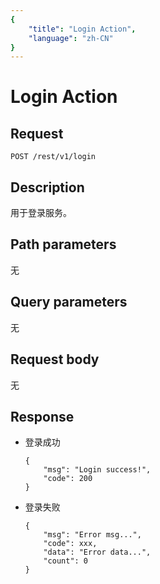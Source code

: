 ```yaml
---
{
    "title": "Login Action",
    "language": "zh-CN"
}
---
```


<!-- 
Licensed to the Apache Software Foundation (ASF) under one
or more contributor license agreements.  See the NOTICE file
distributed with this work for additional information
regarding copyright ownership.  The ASF licenses this file
to you under the Apache License, Version 2.0 (the
"License"); you may not use this file except in compliance
with the License.  You may obtain a copy of the License at

  http://www.apache.org/licenses/LICENSE-2.0

Unless required by applicable law or agreed to in writing,
software distributed under the License is distributed on an
"AS IS" BASIS, WITHOUT WARRANTIES OR CONDITIONS OF ANY
KIND, either express or implied.  See the License for the
specific language governing permissions and limitations
under the License.
-->

# Login Action

## Request

`POST /rest/v1/login`

## Description

用于登录服务。
    
## Path parameters

无

## Query parameters

无

## Request body

无

## Response

* 登录成功

    ```
    {
    	"msg": "Login success!",
    	"code": 200
    }
    ```

* 登录失败

    ```
    {
    	"msg": "Error msg...",
    	"code": xxx,
    	"data": "Error data...",
    	"count": 0
    }
    ```


